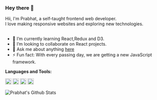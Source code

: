 ### Hey there 👋
<!--
**thisispratt/thisispratt** is a ✨ _special_ ✨ repository because its `README.md` (this file) appears on your GitHub profile.

Here are some ideas to get you started:

- 🔭 I’m currently working on ...
- 🌱 I’m currently learning ...
- 👯 I’m looking to collaborate on ...
- 🤔 I’m looking for help with ...
- 💬 Ask me about ...
- 📫 How to reach me: ...
- 😄 Pronouns: ...
- ⚡ Fun fact: ...
-->

Hii, I'm Prabhat, a self-taught frontend web developer. <br />
I love making responsive websites and exploring new technologies. 
<br />
<br />
- 🌱 I’m currently learning React,Redux and D3.
- 👯 I’m looking to collaborate on React projects.
- 💬 Ask me about anything [here](https://twitter.com/thisis_pratt)
- ⚡ Fun fact: With every passing day, we are getting a new JavaScript framework.

**Languages and Tools:**

<code><img height="20" title="BootStrap" src="https://github.com/thisispratt/thisispratt/blob/master/assets/bootstrap.png"></code>
<code><img height="20" title="JavaScript" src="https://github.com/thisispratt/thisispratt/blob/master/assets/javascript.png"></code>
<code><img height="20" title="React" src="https://github.com/thisispratt/thisispratt/blob/master/assets/react.png"></code>
<code><img height="20" title="NodeJS" src="https://github.com/thisispratt/thisispratt/blob/master/assets/nodejs.png"></code>

![Prabhat's Github Stats](https://github-readme-stats.vercel.app/api?username=thisispratt&show_icons=true&title_color=0984e3&icon_color=79ff97&text_color=fff&bg_color=151515&hide=["stars"])

